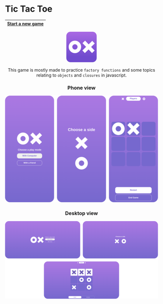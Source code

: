 # Tic Tac Toe

| [Start a new game](https://deep-vinci.github.io/tictactoe/) |
| --------------------------------------- |

<center>
<svg width="100" height="100" viewBox="0 0 219 219" fill="none" xmlns="http://www.w3.org/2000/svg">
<rect width="219" height="219" rx="30" fill="url(#paint0_linear_0_1)"/>
<circle cx="62" cy="109" r="32" stroke="white" stroke-width="26"/>
<path d="M126.058 72.9503L160.879 109.008M160.879 109.008L194.829 144.165M160.879 109.008L196.035 75.058M160.879 109.008L124.821 143.829" stroke="white" stroke-width="26"/>
<defs>
<linearGradient id="paint0_linear_0_1" x1="109.5" y1="0" x2="109.5" y2="219" gradientUnits="userSpaceOnUse">
<stop offset="0.000100017" stop-color="#A969E3"/>
<stop offset="0.82" stop-color="#704BCE"/>
</linearGradient>
</defs>

This game is mostly made to practice `factory functions` and some topics relating to `objects` and `closures` in javascript.


### Phone view
![alt text](assets/image-1.png)


### Desktop view
![alt text](assets/image-2.png)

</svg>



